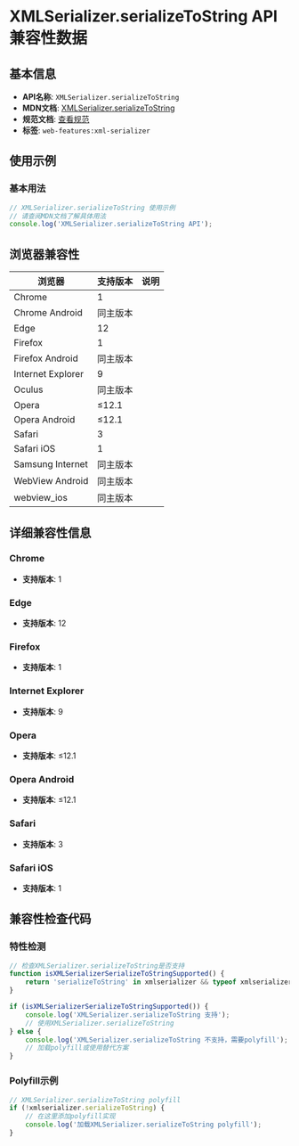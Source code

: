 # XMLSerializer.serializeToString API 兼容性数据

## 基本信息

- **API名称**: `XMLSerializer.serializeToString`
- **MDN文档**: [XMLSerializer.serializeToString](https://developer.mozilla.org/docs/Web/API/XMLSerializer/serializeToString)
- **规范文档**: [查看规范](https://html.spec.whatwg.org/multipage/dynamic-markup-insertion.html#dom-xmlserializer-serializetostring)
- **标签**: `web-features:xml-serializer`

## 使用示例

### 基本用法

```javascript
// XMLSerializer.serializeToString 使用示例
// 请查阅MDN文档了解具体用法
console.log('XMLSerializer.serializeToString API');
```

## 浏览器兼容性

| 浏览器 | 支持版本 | 说明 |
|--------|----------|------|
| Chrome | 1 |  |
| Chrome Android | 同主版本 |  |
| Edge | 12 |  |
| Firefox | 1 |  |
| Firefox Android | 同主版本 |  |
| Internet Explorer | 9 |  |
| Oculus | 同主版本 |  |
| Opera | ≤12.1 |  |
| Opera Android | ≤12.1 |  |
| Safari | 3 |  |
| Safari iOS | 1 |  |
| Samsung Internet | 同主版本 |  |
| WebView Android | 同主版本 |  |
| webview_ios | 同主版本 |  |

## 详细兼容性信息

### Chrome

- **支持版本**: 1

### Edge

- **支持版本**: 12

### Firefox

- **支持版本**: 1

### Internet Explorer

- **支持版本**: 9

### Opera

- **支持版本**: ≤12.1

### Opera Android

- **支持版本**: ≤12.1

### Safari

- **支持版本**: 3

### Safari iOS

- **支持版本**: 1

## 兼容性检查代码

### 特性检测

```javascript
// 检查XMLSerializer.serializeToString是否支持
function isXMLSerializerSerializeToStringSupported() {
    return 'serializeToString' in xmlserializer && typeof xmlserializer.serializeToString === 'function';
}

if (isXMLSerializerSerializeToStringSupported()) {
    console.log('XMLSerializer.serializeToString 支持');
    // 使用XMLSerializer.serializeToString
} else {
    console.log('XMLSerializer.serializeToString 不支持，需要polyfill');
    // 加载polyfill或使用替代方案
}
```

### Polyfill示例

```javascript
// XMLSerializer.serializeToString polyfill
if (!xmlserializer.serializeToString) {
    // 在这里添加polyfill实现
    console.log('加载XMLSerializer.serializeToString polyfill');
}
```

